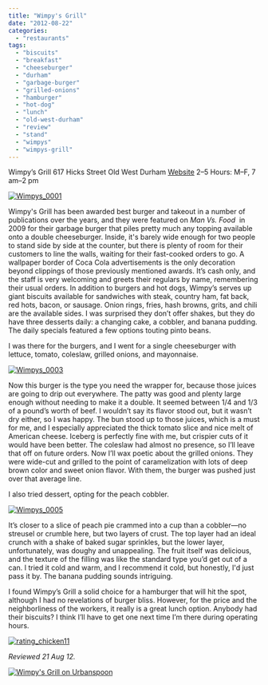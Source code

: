 ```yaml
---
title: "Wimpy's Grill"
date: "2012-08-22"
categories:
  - "restaurants"
tags:
  - "biscuits"
  - "breakfast"
  - "cheeseburger"
  - "durham"
  - "garbage-burger"
  - "grilled-onions"
  - "hamburger"
  - "hot-dog"
  - "lunch"
  - "old-west-durham"
  - "review"
  - "stand"
  - "wimpys"
  - "wimpys-grill"
---
```


Wimpy’s Grill 617 Hicks Street Old West Durham [Website](http://www.wimpysgrillnc.com/) $2–$5 Hours: M–F, 7 am–2 pm

[![](http://s3.amazonaws.com/thegourmez-wpmedia/2012/08/Wimpys_0001.jpg "Wimpys_0001")](http://s3.amazonaws.com/thegourmez-wpmedia/2012/08/Wimpys_0001.jpg)

Wimpy's Grill has been awarded best burger and takeout in a number of publications over the years, and they were featured on _Man Vs. Food_  in 2009 for their garbage burger that piles pretty much any topping available onto a double cheeseburger. Inside, it's barely wide enough for two people to stand side by side at the counter, but there is plenty of room for their customers to line the walls, waiting for their fast-cooked orders to go. A wallpaper border of Coca Cola advertisements is the only decoration beyond clippings of those previously mentioned awards. It’s cash only, and the staff is very welcoming and greets their regulars by name, remembering their usual orders. In addition to burgers and hot dogs, Wimpy’s serves up giant biscuits available for sandwiches with steak, country ham, fat back, red hots, bacon, or sausage. Onion rings, fries, hash browns, grits, and chili are the available sides. I was surprised they don’t offer shakes, but they do have three desserts daily: a changing cake, a cobbler, and banana pudding. The daily specials featured a few options touting pinto beans.

I was there for the burgers, and I went for a single cheeseburger with lettuce, tomato, coleslaw, grilled onions, and mayonnaise.

[![](http://s3.amazonaws.com/thegourmez-wpmedia/2012/08/Wimpys_0003.jpg "Wimpys_0003")](http://s3.amazonaws.com/thegourmez-wpmedia/2012/08/Wimpys_0003.jpg)

Now this burger is the type you need the wrapper for, because those juices are going to drip out everywhere. The patty was good and plenty large enough without needing to make it a double. It seemed between 1/4 and 1/3 of a pound’s worth of beef. I wouldn’t say its flavor stood out, but it wasn’t dry either, so I was happy. The bun stood up to those juices, which is a must for me, and I especially appreciated the thick tomato slice and nice melt of American cheese. Iceberg is perfectly fine with me, but crispier cuts of it would have been better. The coleslaw had almost no presence, so I’ll leave that off on future orders. Now I’ll wax poetic about the grilled onions. They were wide-cut and grilled to the point of caramelization with lots of deep brown color and sweet onion flavor. With them, the burger was pushed just over that average line.

I also tried dessert, opting for the peach cobbler.

[![](http://s3.amazonaws.com/thegourmez-wpmedia/2012/08/Wimpys_0005.jpg "Wimpys_0005")](http://s3.amazonaws.com/thegourmez-wpmedia/2012/08/Wimpys_0005.jpg)

It’s closer to a slice of peach pie crammed into a cup than a cobbler—no streusel or crumble here, but two layers of crust. The top layer had an ideal crunch with a shake of baked sugar sprinkles, but the lower layer, unfortunately, was doughy and unappealing. The fruit itself was delicious, and the texture of the filling was like the standard type you’d get out of a can. I tried it cold and warm, and I recommend it cold, but honestly, I'd just pass it by. The banana pudding sounds intriguing.

I found Wimpy’s Grill a solid choice for a hamburger that will hit the spot, although I had no revelations of burger bliss. However, for the price and the neighborliness of the workers, it really is a great lunch option. Anybody had their biscuits? I think I’ll have to get one next time I’m there during operating hours.

[![](http://s3.amazonaws.com/thegourmez-wpmedia/2009/02/rating_chicken11.gif "rating_chicken11")](http://s3.amazonaws.com/thegourmez-wpmedia/2009/02/rating_chicken11.gif)

_Reviewed 21 Aug 12._

[![Wimpy's Grill on Urbanspoon](http://www.urbanspoon.com/b/link/292421/minilink.gif)](http://www.urbanspoon.com/r/25/292421/restaurant/Old-West-Durham-9th-St/Wimpys-Grill-Durham)
